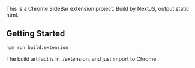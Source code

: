 This is a Chrome SideBar extension project.
Build by NextJS, output static html.
## Getting Started

```bash
npm run build:extension
```

The build artifact is in ./extension, and just import to Chrome.
